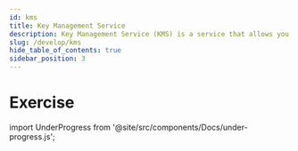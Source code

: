 ```yaml
---
id: kms
title: Key Management Service
description: Key Management Service (KMS) is a service that allows you to manage cryptographic keys for your cloud services in a single, centralized cloud service.
slug: /develop/kms
hide_table_of_contents: true
sidebar_position: 3
---
```


# Exercise

import UnderProgress from '@site/src/components/Docs/under-progress.js';

<UnderProgress />
